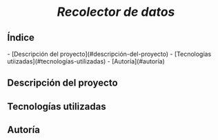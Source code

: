 <h1 align = "center"> <em> Recolector de datos </em> </h1>
<h2>Índice</h2>
- [Descripción del proyecto](#descripción-del-proyecto)
- [Tecnologías utiizadas](#tecnologías-utilizadas)
- [Autoría](#autoría)


<h2>Descripción del proyecto</h2>
<p></p>

<h2>Tecnologías utilizadas</h2>

<h2>Autoría</h2>